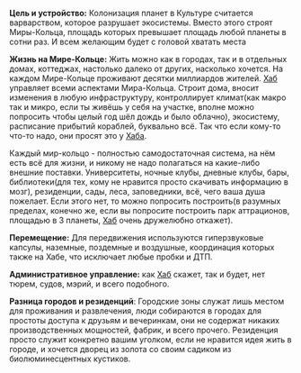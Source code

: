 **Цель и устройство:** Колонизация планет в Культуре считается варварством, которое разрушает экосистемы. Вместо этого строят Миры-Кольца, площадь которых превышает площадь любой планеты в сотни раз. И всем желающим будет с головой хватать места

**Жизнь на Мире-Кольце:** Жить можно как в городах, так и в отдельных домах, коттеджах, настолько далеко от других, насколько хочется. На каждом Мире-Кольце проживают десятки миллиардов жителей. [Хаб](https://github.com/kruckedo/Culture_lore/blob/main/%D0%A0%D0%B0%D0%B7%D1%83%D0%BC%D1%8B.md) управляет всеми аспектами Мира-Кольца. Строит дома, вносит изменения в любую инфраструктуру, контроллирует климат(как макро так и микро, если ты живёшь у себя на участке, вполне можно попросить чтобы целый год шёл дождь и было облачно), экосистему, расписание прибытий кораблей, буквально всё. Так что если кому-то что-то надо, они просят это у [Хаба](https://github.com/kruckedo/Culture_lore/blob/main/%D0%A0%D0%B0%D0%B7%D1%83%D0%BC%D1%8B.md).

Каждый мир-кольцо - полностью самодостаточная система, на нём есть всё для жизни, и никому не надо полагаться на какие-либо внешние поставки. Университеты, ночные клубы, дневные клубы, бары, библиотеки(для тех, кому не нравится просто скачивать информацию в мозг), резиденции, сады, леса, заповедники, всё, чего ваша душа пожелает. Если этого нет, то можно попросить построить(в разумных пределах, конечно же, если вы попросите построить парк аттрационов, площадью в 3 планеты, [Хаб](https://github.com/kruckedo/Culture_lore/blob/main/%D0%A0%D0%B0%D0%B7%D1%83%D0%BC%D1%8B.md) очень дружелюбно откажет).

**Перемещение:** Для передвижения используются гиперзвуковые капсулы, наземные, поздемные и воздушные, координация которых также на Хабе, что исключает любые пробки и ДТП.

**Административное управление:** как [Хаб](https://github.com/kruckedo/Culture_lore/blob/main/%D0%A0%D0%B0%D0%B7%D1%83%D0%BC%D1%8B.md) скажет, так и будет, нет тюрем, судов, мэрий, и всего подобного.  

**Разница городов и резиденций**: Городские зоны служат лишь местом для проживания и развлечения, люди собираются в городах для простоты доступа к друзьям и вечеринкам, они не содержат никаких производственных мощностей, фабрик, и всего прочего. Резиденция просто служит конкретно вашим уголком, если не нравится идея жить в городе, и хочется дворец из золота со своим садиком из биолюминесцентных кустиков.  
